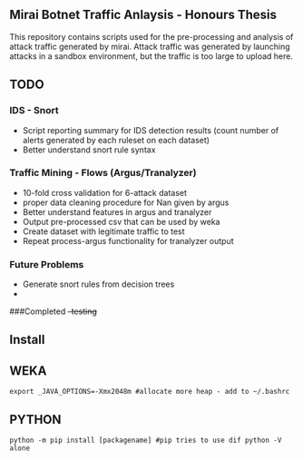 Mirai Botnet Traffic Anlaysis - Honours Thesis
----------------------------------------------

This repository contains scripts used for the pre-processing and analysis of attack traffic generated by mirai.
Attack traffic was generated by launching attacks in a sandbox environment, but the traffic is too large to upload here.


    
TODO
----

### IDS - Snort

- Script reporting summary for IDS detection results (count number of
alerts generated by each ruleset on each dataset)
- Better understand snort rule syntax

### Traffic Mining - Flows (Argus/Tranalyzer)

- 10-fold cross validation for 6-attack dataset
- proper data cleaning procedure for Nan given by argus
- Better understand features in argus and tranalyzer
- Output pre-processed csv that can be used by weka
- Create dataset with legitimate traffic to test
- Repeat process-argus functionality for tranalyzer output


### Future Problems

- Generate snort rules from decision trees
- 



###Completed
~~-testing~~   

Install
-------


WEKA
----
```
export _JAVA_OPTIONS=-Xmx2048m #allocate more heap - add to ~/.bashrc
```



PYTHON
-----
```shell
python -m pip install [packagename] #pip tries to use dif python -V alone
```